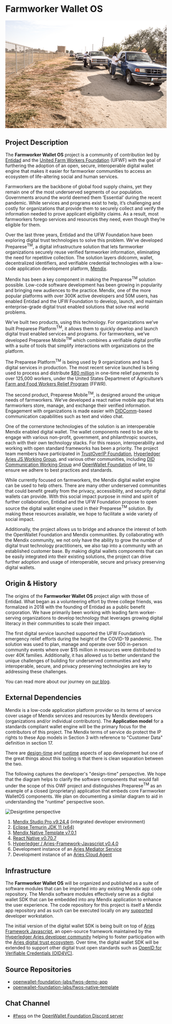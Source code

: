 # Farmworker Wallet OS

![Farmworkers line up to receive care packages](../assets/projects/fwos/Emergency_Relief_Event.png)

## Project Description

The **Farmworker Wallet OS**  project is a community of contribution led by [Entidad](https://www.entidad.io/) and the [United Farm Workers Foundation](https://www.ufwfoundation.org/) (UFWF) with the goal of furthering the adoption of an open, secure, interoperable digital wallet engine that makes it easier for farmworker communities to access an ecosystem of life-altering social and human services. 

Farmworkers are the backbone of global food supply chains, yet they remain one of the most underserved segments of our population. Governments around the world deemed them ‘Essential’ during the recent pandemic. While services and programs exist to help, it’s challenging and costly for organizations that provide them to securely collect and verify the information needed to prove applicant eligibility claims.  As a result, most farmworkers forego services and resources they need, even though they’re eligible for them.  

Over the last three years, Entidad and the UFW Foundation have been exploring digital trust technologies to solve this problem. We’ve developed Preparese<sup>TM</sup>, a digital infrastructure solution that lets farmworker organizations securely reuse verified farmworker information, eliminating the need for repetitive collection. The solution layers didcomm, wallet, decentralized identifiers, and verifiable credential technologies with a low-code application development platform, [Mendix](https://www.mendix.com/).  

Mendix has been a key component in making the Preparese<sup>TM</sup> solution possible. Low-code software development has been growing in popularity and bringing new audiences to the practice. Mendix, one of the more popular platforms with over 300K active developers and 50M users, has enabled Entidad and the UFW Foundation to develop, launch, and maintain enterprise-grade digital trust enabled solutions that solve real world problems. 

We’ve built two products, using this technology. For organizations we’ve built Preparese Platform<sup>TM</sup>, it allows them to quickly develop and launch digital trust enabled services and programs. For farmworkers, we’ve developed Preparese Mobile<sup>TM</sup> which combines a verifiable digital profile with a suite of tools that simplify interactions with organizations on the platform. 
 
The Preparese Platform<sup>TM</sup> is being used by 9 organizations and has 5 digital services in production. The most recent service launched is being used to process and distribute [$80 million](https://www.usda.gov/media/press-releases/2021/09/07/usda-invests-700-million-grants-provide-relief-farm-and-food) in one-time relief payments to over 125,000 workers, under the United States Department of Agriculture’s [Farm and Food Workers Relief Program](https://www.ams.usda.gov/services/grants/ffwr) (FFWR).  

The second product, Preparese Mobile<sup>TM</sup>, is designed around the unique needs of farmworkers. We’ve developed a react native mobile app that lets farmworkers store, manage, and exchange their verified information. Engagement with organizations is made easier with [DIDComm](https://didcomm.org/book/v2/)-based communication capabilities such as text and video chat.  

One of the cornerstone technologies of the solution is an interoperable Mendix enabled digital wallet. The wallet components need to be able to engage with various non-profit, government, and philanthropic sources, each with their own technology stacks. For this reason, interoperability and working with open standard frameworks has been a priority. The project team members have participated in [TrustOverIP Foundation](https://trustoverip.org/), [Hyperledger Aries JS Working Group](https://wiki.hyperledger.org/display/ARIES/Aries+Framework+JavaScript), and various other communities, including [DID Communication Working Group](https://identity.foundation/working-groups/did-comm.html) and [OpenWallet Foundation](https://openwallet.foundation/) of late, to ensure we adhere to best practices and standards.       

While currently focused on farmworkers, the Mendix digital wallet engine can be used to help others. There are many other underserved communities that could benefit greatly from the privacy, accessibility, and security digital wallets can provide. With this social impact purpose in mind and spirit of further collaboration, Entidad and the UFW Foundation propose to open source the digital wallet engine used in their Preparese<sup>TM</sup> solution. By making these resources available, we hope to facilitate a wide variety of social impact.  
 
Additionally, the project allows us to bridge and advance the interest of both the OpenWallet Foundation and Mendix communities.  By collaborating with the Mendix community, we not only have the ability to grow the number of digital trust technology practitioners, we also tap into a community with an established customer base. By making digital wallets components that can be easily integrated into their existing solutions, the project can drive further adoption and usage of interoperable, secure and privacy preserving digital wallets. 

## Origin & History 

The origins of the **Farmworker Wallet OS** project align with those of Entidad. What began as a volunteering effort by three college friends, was formalized in 2018 with the founding of Entidad as a public benefit corporation.  We have primarily been working with leading farm worker-serving organizations to develop technology that leverages growing digital literacy in their communities to scale their impact.  

The first digital service launched supported the UFW Foundation’s emergency relief efforts during the height of the COVID-19 pandemic. The solution was used to plan, manage and operate over 500 in-person community events where over $15 million in resources were distributed to over 40K families. Additionally, it has allowed us to better understand the unique challenges of building for underserved communities and why interoperable, secure, and privacy preserving technologies are key to addressing these challenges.  

You can read more about our journey on [our blog](https://www.entidad.io/blog). 

## External Dependencies

Mendix is a low-code application platform provider so its terms of service cover usage of Mendix services and resources by Mendix developers (organizations and/or individual contributors). The **Application model**  for a standards compliant wallet engine will be the primary focus for the contributors of this project. The Mendix terms of service do protect the IP rights to these App models in Section 3 with reference to "Customer Data" definition in section 17.

There are [design-time](https://www.mendix.com/evaluation-guide/developing-in-mendix/) and [runtime](https://www.mendix.com/evaluation-guide/app-lifecycle/deployment/) aspects of app development but one of the great things about this tooling is that there is clean separation between the two. 

The following captures the developer's "design-time" perspective. We hope that the diagram helps to clarify the software components that would fall under the scope of this OWF project and distinguishes Preparese<sup>TM</sup> as an example of a closed (proprietary) application that embeds core Farmworker WalletOS components. We plan on documenting a similar diagram to aid in understanding the "runtime" perspective soon.

![Designtime perspective](../assets/projects/fwos/Farmworker_WalletOS_OSS_Project.png)

1. [Mendix Studio Pro v9.24.4](https://marketplace.mendix.com/link/studiopro/) (integrated developer environment) 
2. [Eclipse Temurin JDK 11 (x64)](https://adoptium.net/temurin/releases/?version=11)
3. [Mendix Native Template v7.0.1](https://docs.mendix.com/refguide9/mobile/distributing-mobile-apps/building-native-apps/native-template/)
4. [React Native v0.70.7](https://reactnative.dev/versions)
5. [Hyperledger / Aries-Framework-Javascript v0.4.0](https://github.com/hyperledger/aries-framework-javascript/releases/tag/v0.4.0)
6. Development instance of an [Aries Mediator Service](https://github.com/hyperledger/aries-rfcs/tree/main/concepts/0046-mediators-and-relays) 
7. Development instance of an [Aries Cloud Agent](https://github.com/hyperledger/aries-rfcs/tree/main/concepts/0004-agents) 

## Infrastructure

The **Farmworker Wallet OS** will be organized and published as a suite of software modules that can be imported into any existing Mendix app code repository. The Mendix software modules effectively serve as a digital wallet SDK that can be embedded into any Mendix application to enhance the user experience. The code repository for this project is itself a Mendix app repository and as such can be executed locally on any [supported](https://docs.mendix.com/refguide9/system-requirements/) developer workstation. 

The initial version of the digital wallet SDK is being built on top of [Aries Framework Javascript](https://github.com/hyperledger/aries-framework-javascript), an open-source framework maintained by the [Hyperledger Aries developer community](https://www.hyperledger.org/use/aries) helping to foster participation with the [Aries digital trust ecosystem](https://github.com/hyperledger/aries-rfcs). Over time, the digital wallet SDK will be extended to support other digital trust open standards such as [OpenID for Verifiable Credentials (OID4VC)](https://openid.net/sg/openid4vc/specifications/).

## Source Repositories

- [openwallet-foundation-labs/fwos-demo-app](https://github.com/openwallet-foundation-labs/fwos-demo-app)
- [openwallet-foundation-labs/fwos-native-template](https://github.com/openwallet-foundation-labs/fwos-native-template)

## Chat Channel
- [#fwos](https://discord.com/channels/1022962884864643214/1138937641123987466) on the [OpenWallet Foundation Discord server](https://discord.gg/openwalletfoundation)
